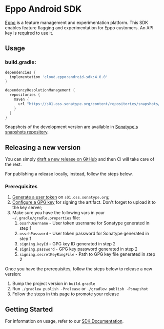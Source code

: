 # Eppo Android SDK

[Eppo](https://geteppo.com) is a feature management and experimentation platform. This SDK enables
feature flagging and experimentation for Eppo customers. An API key is required to use it.

## Usage

### build.gradle:

```groovy
dependencies {
  implementation 'cloud.eppo:android-sdk:4.0.0'
}

dependencyResolutionManagement {
  repositories {
    maven {
      url "https://s01.oss.sonatype.org/content/repositories/snapshots/"
    }
  }
}
```
Snapshots of the development version are available in [Sonatype's snapshots repository](https://s01.oss.sonatype.org/content/repositories/snapshots/).

## Releasing a new version

You can simply [draft a new release on GitHub](https://github.com/Eppo-exp/android-sdk/releases) and then CI will take care of the rest.

For publishing a release locally, instead, follow the steps below.

### Prerequisites

1. [Generate a user token](https://central.sonatype.org/publish/generate-token/) on `s01.oss.sonatype.org`;
2. [Configure a GPG key](https://central.sonatype.org/publish/requirements/gpg/) for signing the artifact. Don't forget to upload it to the key server;
3. Make sure you have the following vars in your `~/.gradle/gradle.properties` file:
    1. `ossrhUsername` - User token username for Sonatype generated in step 1
    2. `ossrhPassword` - User token password for Sonatype generated in step 1
    3. `signing.keyId` - GPG key ID generated in step 2
    4. `signing.password` - GPG key password generated in step 2
    5. `signing.secretKeyRingFile` - Path to GPG key file generated in step 2

Once you have the prerequisites, follow the steps below to release a new version:

1. Bump the project version in `build.gradle`
2. Run `./gradlew publish -Prelease` or `./gradlew publish -Psnapshot`
3. Follow the steps in [this page](https://central.sonatype.org/publish/release/#credentials) to promote your release

## Getting Started
For information on usage, refer to our [SDK Documentation](https://docs.geteppo.com/sdks/client-sdks/android/).

